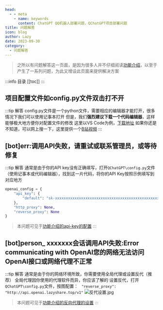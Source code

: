 ```yaml
---
head:
  - - meta
    - name: keywords
      content: ChatGPT QQ机器人部署问题，QChatGPT项目部署问题
title: 问题解答
icon: blog
author: Lazy
date: 2023-09-30
category:
  - 问题解答
---
```

> 之所以有问题解答这一页面，是因为很多人并不仔细阅读[功能介绍](./functionIntroduction.md)，以至于产生了一系列问题，为此又增设此页面来提供解决方案

:::info 目录
[[toc]]
:::
## 项目配置文件如config.py文件双击打不开
:::tip 解答
config.py文件是一个python文件，需要相应的编辑器才能打开，很多情况下我们可以使用记事本打开
但是，我们**强烈建议下载一个代码编辑器**，这样能够极大地方便你对配置文件的修改
这里以VS Code为例，[下载地址](https://code.visualstudio.com/)
如果你还是不知道，可以网上搜一下，这里提供一个[B站视频](https://www.bilibili.com/video/BV1bK411P767/?spm_id_from=333.337.search-card.all.click&vd_source=b09c71fce8dcc714b307c12de388d2f4)
:::
## [bot]err:调用API失败，请重试或联系管理员，或等待修复
:::tip 解答
通常是由于你的API key没有正确填写，打开`QChatGPT\config.py`文件（使用记事本或代码编辑器），找到这一片代码，将你的API Key按照示例填写到对应地方
```python
openai_config = {
    "api_key": {
        "default": "sk-xxxxxxxxxxxxxxxxxxxxxxxxxxxxxxxxxxxxxxxxxxxxxxxx"
    },
    "http_proxy": None,
    "reverse_proxy": None
}
```
> 本问题可见于[功能介绍的api-key的配置](./functionIntroduction.md/#api-key的配置)
:::
## [bot]person_ xxxxxxx会话调用API失败:Error communicating with OpenAI您的网络无法访问OpenAI接口或网络代理不正常
:::tip 解答
通常是由于你的网络环境所致，你需要使用全局代理或设置反代（推荐）
全局代理因你使用的代理软件而异，你应该了解的
设置反代，打开`QChatGPT\config.py`文件，按图配置：
` "reverse_proxy": "http://api.openai.lazyshare.top/v1"`
![反代设置.jpg](https://s2.loli.net/2023/08/16/GeoiZCbLtfg3uqH.jpg)
> 本问题可见于[功能介绍的反向代理的设置](./functionIntroduction.md/#反向代理的设置)
:::

